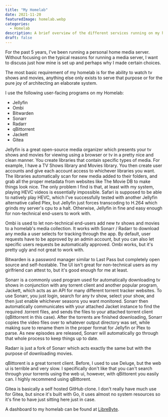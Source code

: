 ```yaml
---
title: "My Homelab"
date: 2021-11-20
featuredImage: homelab.webp
categories:
  - Homelab
description: A brief overview of the different services running on my homelab.
draft: false
---
```


For the past 5 years, I've been running a personal home media server. Without
focusing on the typical reasons for running a media server, I want to discuss
just how mine is set up and perhaps why I made certain choices.

The most basic requirement of my homelab is for the ability to watch tv shows
and movies, anything else only exists to serve that purpose or for the pure
joy of architecting an elaborate system.

I use the following user-facing programs on my Homelab:
* Jellyfin
* Ombi
* Bitwarden
* Sonarr
* Radarr
* qBittorrent
* Jackett
* Gitea

Jellyfin is a great open-source media organizer which presents your tv shows
and movies for viewing using a browser or tv in a pretty nice and clean manner.
You create libraries that contain specific types of media. For example, I have
a TV Shows library and Movies library. You then create user accounts and give
each account access to whichever libraries you want. The libraries
automatically scan for new media added to their folders, and grab all the
proper metadata from websites like The Movie DB to make things look nice.
The only problem I find is that, at least with my system, playing HEVC videos
is essentially impossible. Safari is supposed to be able to natively play HEVC,
which I've successfully tested with another Jellyfin alternative called Plex,
but Jellyfin just forces transcoding to H.264 which grinds my server's cpu to
a halt. Otherwise, Jellyfin in fine and easy enough for non-technical end-users
to work with.

Ombi is used to let non-technical end-users add new tv shows and movies to a
homelab's media collection. It works with Sonarr / Radarr to download any media
a user selects for tracking through the app. By default, user requests have to
be approved by an admin account, but you can also let specific users requests
be automatically approved. Ombi works, but it's pretty ugly and not great to
work with.

Bitwarden is a password manager similar to Last Pass but completely open source
and self-hostable. The UI isn't great for non-technical users as my girlfriend
can attest to, but it's good enough for me at least.

Sonarr is a commonly used program used for automatically downloading tv shows
in conjunction with any torrent client and another popular program, Jackett,
which acts as an API for many different torrent tracker websites. To use
Sonarr, you just login, search for any tv show, select your show, and then
just enable whichever seasons you want monitored. Sonarr then automatically
communicates with your attached Jacket instance to find the required .torrent
files, and sends the files to your attached torrent client (qBittorrent in
this case). After the torrents are finished downloading, Sonarr copies the
video files over to whatever output directory was set, while making sure to
rename them in the proper format for Jellyfin or Plex to parse. As new
episodes are released, Sonarr will automatically go through that whole process
to keep things up to date.

Radarr is just a fork of Sonarr which acts exactly the same but with the
purpose of downloading movies.

qBittorent is a great torrent client. Before, I used to use Deluge, but the
web ui is terrible and very slow. I specifically don't like that you can't
search through your torrents using the web ui, however, with qBittorent you
easily can. I highly recommend using qBittorent.

Gitea is basically a self hosted GitHub clone. I don't really have much use for
Gitea, but since it's built with Go, it uses almost no system resources so it's
fine to have just sitting here just in case.

A dashboard to my homelab can be found at [LibreByte](https://librebyte.ca).
